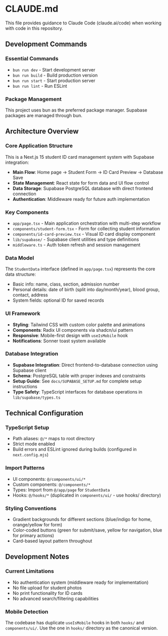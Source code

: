 # CLAUDE.md

This file provides guidance to Claude Code (claude.ai/code) when working with code in this repository.

## Development Commands

### Essential Commands
- `bun run dev` - Start development server
- `bun run build` - Build production version
- `bun run start` - Start production server
- `bun run lint` - Run ESLint

### Package Management
This project uses bun as the preferred package manager. Supabase packages are managed through bun.

## Architecture Overview

### Core Application Structure
This is a Next.js 15 student ID card management system with Supabase integration:

- **Main Flow**: Home page → Student Form → ID Card Preview → Database Save
- **State Management**: React state for form data and UI flow control
- **Data Storage**: Supabase PostgreSQL database with direct frontend connection
- **Authentication**: Middleware ready for future auth implementation

### Key Components
- `app/page.tsx` - Main application orchestration with multi-step workflow
- `components/student-form.tsx` - Form for collecting student information
- `components/id-card-preview.tsx` - Visual ID card display component
- `lib/supabase/` - Supabase client utilities and type definitions
- `middleware.ts` - Auth token refresh and session management

### Data Model
The `StudentData` interface (defined in `app/page.tsx`) represents the core data structure:
- Basic info: name, class, section, admission number
- Personal details: date of birth (split into day/month/year), blood group, contact, address
- System fields: optional ID for saved records

### UI Framework
- **Styling**: Tailwind CSS with custom color palette and animations
- **Components**: Radix UI components via shadcn/ui pattern
- **Responsive**: Mobile-first design with `useIsMobile` hook
- **Notifications**: Sonner toast system available

### Database Integration
- **Supabase Integration**: Direct frontend-to-database connection using Supabase client
- **Schema**: PostgreSQL table with proper indexes and constraints
- **Setup Guide**: See `docs/SUPABASE_SETUP.md` for complete setup instructions
- **Type Safety**: TypeScript interfaces for database operations in `lib/supabase/types.ts`

## Technical Configuration

### TypeScript Setup
- Path aliases: `@/*` maps to root directory
- Strict mode enabled
- Build errors and ESLint ignored during builds (configured in `next.config.mjs`)

### Import Patterns
- UI components: `@/components/ui/*`
- Custom components: `@/components/*`
- Types: Import from `@/app/page` for `StudentData`
- Hooks: `@/hooks/*` (duplicated in `components/ui/` - use hooks/ directory)

### Styling Conventions
- Gradient backgrounds for different sections (blue/indigo for home, orange/yellow for form)
- Color-coded buttons (green for submit/save, yellow for navigation, blue for primary actions)
- Card-based layout pattern throughout

## Development Notes

### Current Limitations
- No authentication system (middleware ready for implementation)
- No file upload for student photos
- No print functionality for ID cards
- No advanced search/filtering capabilities

### Mobile Detection
The codebase has duplicate `useIsMobile` hooks in both `hooks/` and `components/ui/`. Use the one in `hooks/` directory as the canonical version.